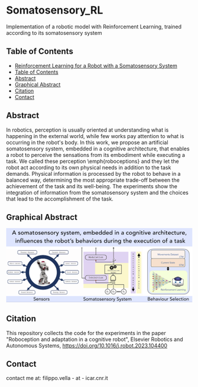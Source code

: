 # Somatosensory_RL

Implementation of a robotic model with Reinforcement Learning, trained according to its somatosensory system


## Table of Contents

  - [Reinforcement Learning for a Robot with a Somatosensory System](#RL_somatosensory)
  - [Table of Contents](#table-of-contents)
  - [Abstract](#abstract)
  - [Graphical Abstract](#graphical-abstract)
  - [Citation](#citation)
  - [Contact](#contact)

## Abstract

In robotics, perception is usually oriented at understanding what is happening in the external world, while few works pay attention to what is occurring in the robot's body. In this work, we propose an artificial somatosensory system,  embedded in a cognitive architecture, that enables a robot to perceive the sensations from its embodiment while executing a task. We called these perception \emph{roboceptions} and they let the robot act according to its own physical needs in addition to the task demands. Physical information is processed by the robot to behave in a balanced way, determining the most appropriate trade-off between the achievement of the task and its well-being. The experiments show the integration of information from the somatosensory system and the choices that lead to the accomplishment of the task.

## Graphical Abstract

![Graphical Abstract of the Robot Somatosensory System](/res/images/graph_abs.png "Graphical Abstract")

##  Citation

This repository collects the code for the experiments in the paper "Roboception and adaptation in a cognitive robot", Elsevier Robotics and Autonomous Systems, https://doi.org/10.1016/j.robot.2023.104400

##  Contact

contact me at: filippo.vella - at - icar.cnr.it
<!-- The code in this repository is available at (https://github.com/filippovella/Somatosensory_RL). -->

